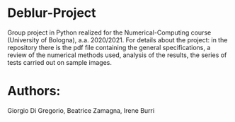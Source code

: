 # Deblur-Project
Group project in Python realized for the Numerical-Computing course (University of Bologna), a.a. 2020/2021.
For details about the project: in the repository there is the pdf file containing the general specifications, a review of the numerical methods used, analysis of the results, the series of tests carried out on sample images.

# Authors:
Giorgio Di Gregorio, Beatrice Zamagna, Irene Burri

